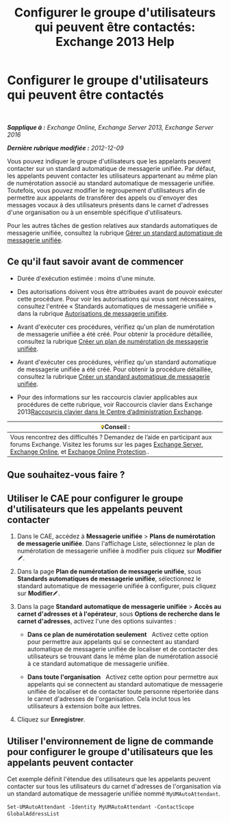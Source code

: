﻿---
title: "Configurer le groupe d'utilisateurs qui peuvent être contactés: Exchange 2013 Help"
TOCTitle: Configurer le groupe d'utilisateurs qui peuvent être contactés
ms:assetid: 45d9d6d5-c9d6-4b73-8aa2-a23599a4381c
ms:mtpsurl: https://technet.microsoft.com/fr-fr/library/Ee423545(v=EXCHG.150)
ms:contentKeyID: 52057070
ms.date: 05/23/2018
mtps_version: v=EXCHG.150
ms.translationtype: MT
---

# Configurer le groupe d'utilisateurs qui peuvent être contactés

 

_**Sapplique à :** Exchange Online, Exchange Server 2013, Exchange Server 2016_

_**Dernière rubrique modifiée :** 2012-12-09_

Vous pouvez indiquer le groupe d'utilisateurs que les appelants peuvent contacter sur un standard automatique de messagerie unifiée. Par défaut, les appelants peuvent contacter les utilisateurs appartenant au même plan de numérotation associé au standard automatique de messagerie unifiée. Toutefois, vous pouvez modifier le regroupement d'utilisateurs afin de permettre aux appelants de transférer des appels ou d'envoyer des messages vocaux à des utilisateurs présents dans le carnet d'adresses d'une organisation ou à un ensemble spécifique d'utilisateurs.

Pour les autres tâches de gestion relatives aux standards automatiques de messagerie unifiée, consultez la rubrique [Gérer un standard automatique de messagerie unifiée](manage-a-um-auto-attendant-exchange-2013-help.md).

## Ce qu'il faut savoir avant de commencer

  - Durée d'exécution estimée : moins d'une minute.

  - Des autorisations doivent vous être attribuées avant de pouvoir exécuter cette procédure. Pour voir les autorisations qui vous sont nécessaires, consultez l'entrée « Standards automatiques de messagerie unifiée » dans la rubrique [Autorisations de messagerie unifiée](unified-messaging-permissions-exchange-2013-help.md).

  - Avant d'exécuter ces procédures, vérifiez qu'un plan de numérotation de messagerie unifiée a été créé. Pour obtenir la procédure détaillée, consultez la rubrique [Créer un plan de numérotation de messagerie unifiée](create-a-um-dial-plan-exchange-2013-help.md).

  - Avant d'exécuter ces procédures, vérifiez qu'un standard automatique de messagerie unifiée a été créé. Pour obtenir la procédure détaillée, consultez la rubrique [Créer un standard automatique de messagerie unifiée](create-a-um-auto-attendant-exchange-2013-help.md).

  - Pour des informations sur les raccourcis clavier applicables aux procédures de cette rubrique, voir Raccourcis clavier dans Exchange 2013[Raccourcis clavier dans le Centre d’administration Exchange](keyboard-shortcuts-in-the-exchange-admin-center-exchange-online-protection-help.md).

<table>
<thead>
<tr class="header">
<th><img src="images/Bb125224.tip(EXCHG.150).gif" title="Conseil" alt="Conseil" />Conseil :</th>
</tr>
</thead>
<tbody>
<tr class="odd">
<td>Vous rencontrez des difficultés ? Demandez de l’aide en participant aux forums Exchange. Visitez les forums sur les pages <a href="https://go.microsoft.com/fwlink/p/?linkid=60612">Exchange Server</a>, <a href="https://go.microsoft.com/fwlink/p/?linkid=267542">Exchange Online</a>, et <a href="https://go.microsoft.com/fwlink/p/?linkid=285351">Exchange Online Protection</a>..</td>
</tr>
</tbody>
</table>


## Que souhaitez-vous faire ?

## Utiliser le CAE pour configurer le groupe d'utilisateurs que les appelants peuvent contacter

1.  Dans le CAE, accédez à **Messagerie unifiée** \> **Plans de numérotation de messagerie unifiée**. Dans l'affichage Liste, sélectionnez le plan de numérotation de messagerie unifiée à modifier puis cliquez sur **Modifier**![Icône Modifier](images/Bb124582.6f53ccb2-1f13-4c02-bea0-30690e6ea71d(EXCHG.150).gif "Icône Modifier").

2.  Dans la page **Plan de numérotation de messagerie unifiée**, sous **Standards automatiques de messagerie unifiée**, sélectionnez le standard automatique de messagerie unifiée à configurer, puis cliquez sur **Modifier**![Icône Modifier](images/Bb124582.6f53ccb2-1f13-4c02-bea0-30690e6ea71d(EXCHG.150).gif "Icône Modifier").

3.  Dans la page **Standard automatique de messagerie unifiée** \> **Accès au carnet d'adresses et à l'opérateur**, sous **Options de recherche dans le carnet d'adresses**, activez l'une des options suivantes :
    
      - **Dans ce plan de numérotation seulement**   Activez cette option pour permettre aux appelants qui se connectent au standard automatique de messagerie unifiée de localiser et de contacter des utilisateurs se trouvant dans le même plan de numérotation associé à ce standard automatique de messagerie unifiée.
    
      - **Dans toute l'organisation**   Activez cette option pour permettre aux appelants qui se connectent au standard automatique de messagerie unifiée de localiser et de contacter toute personne répertoriée dans le carnet d'adresses de l'organisation. Cela inclut tous les utilisateurs à extension boîte aux lettres.

4.  Cliquez sur **Enregistrer**.

## Utiliser l'environnement de ligne de commande pour configurer le groupe d'utilisateurs que les appelants peuvent contacter

Cet exemple définit l'étendue des utilisateurs que les appelants peuvent contacter sur tous les utilisateurs du carnet d'adresses de l'organisation via un standard automatique de messagerie unifiée nommé `MyUMAutoAttendant`.

    Set-UMAutoAttendant -Identity MyUMAutoAttendant -ContactScope GlobalAddressList

